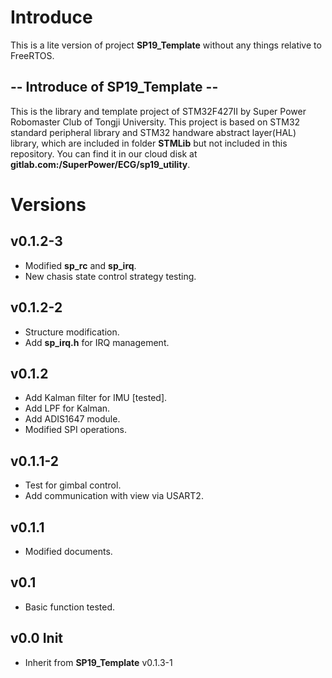 # Introduce
This is a lite version of project **SP19_Template** without any things relative to FreeRTOS.

## -- Introduce of SP19_Template  --
This is the library and template project of STM32F427II by Super Power Robomaster Club of Tongji University. This project is based on STM32 standard peripheral library and STM32 handware abstract layer(HAL) library, which are included in folder **STMLib** but not included in this repository. You can find it in our cloud disk at **gitlab.com:/SuperPower/ECG/sp19_utility**. 

# Versions
## v0.1.2-3
- Modified **sp_rc** and **sp_irq**.
- New chasis state control strategy testing.
## v0.1.2-2
- Structure modification.
- Add **sp_irq.h** for IRQ management.

## v0.1.2
- Add Kalman filter for IMU [tested].
- Add LPF for Kalman.
- Add ADIS1647 module.
- Modified SPI operations.
## v0.1.1-2
- Test for gimbal control.
- Add communication with view via USART2.

## v0.1.1
- Modified documents.

## v0.1
- Basic function tested.

## v0.0 Init
- Inherit from **SP19_Template** v0.1.3-1

